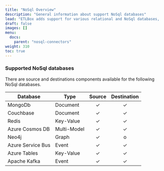 ```yaml
---
title: "NoSql Overview"
description: "General information about support NoSql databases"
lead: "ETLBox adds support for various relational and NoSql databases, as well as flat file formats and web services. This article gives an overview about the support NoSql databases."
draft: false
images: []
menu:
  docs:
    parent: "nosql-connectors"
weight: 310
toc: true
---
```



### Supported NoSql databases

There are source and destinations components available for the following NoSql databases.

Database | Type   | Source  | Destination
---------|------  |:-----------------:|:--------------------:
MongoDb  |Document|✓|✓
Couchbase|Document|✓|✓
Redis    |Key-Value|✓|✓
Azure Cosmos DB|Multi-Model|✓|✓
Neo4j|Graph|✓|o
Azure Service Bus|Event|✓|✓
Azure Tables|Key-Value|✓|✓
Apache Kafka|Event|✓|✓
